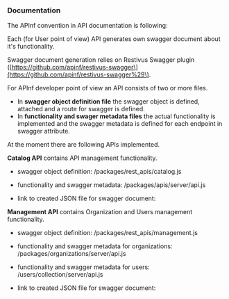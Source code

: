 ### Documentation

The APInf convention in API documentation is following:

Each \(for User point of view\) API generates own swagger document about it's functionality.

Swagger document generation relies on Restivus Swagger plugin \([https://github.com/apinf/restivus-swagger\](https://github.com/apinf/restivus-swagger%29\).

For APInf developer point of view an API consists of two or more files.

* In **swagger object definition file** the swagger object is defined, attached and a route for swagger is defined.
* In **functionality and swager metadata files** the actual functionality is implemented and the swagger metadata is defined for each endpoint in swagger attribute.

At the moment there are following APIs implemented.

**Catalog API** contains API management functionality.

* swagger object definition: /packages/rest\_apis/catalog.js

* functionality and swagger metadata: /packages/apis/server/api.js

* link to created JSON file for swagger document: 

**Management API** contains Organization and Users management functionality.

* swagger object definition: /packages/rest\_apis/management.js

* functionality and swagger metadata for organizations: /packages/organizations/server/api.js

* functionality and swagger metadata for users: /users/collection/server/api.js

* link to created JSON file for swagger document: 



